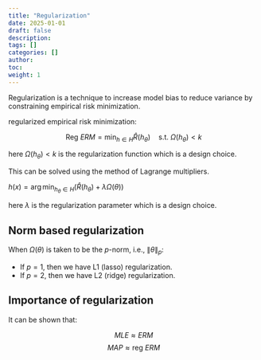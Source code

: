 ```yaml
---
title: "Regularization"
date: 2025-01-01
draft: false
description:
tags: []
categories: []
author:
toc:
weight: 1
---
```

Regularization is a technique to increase model bias to reduce variance by constraining empirical risk minimization.

regularized empirical risk minimization:

$$\text{Reg } ERM = \min_{h \in H} \hat{R}(h_\theta) \quad \text{s.t. } \Omega(h_\theta) < k$$

here $\Omega(h_\theta) < k$ is the regularization function which is a design choice.

This can be solved using the method of Lagrange multipliers.

$h(x) = \arg\min_{h_\theta \in H} \left( \hat{R}(h_\theta) + \lambda \Omega(\theta) \right)$

here $\lambda$ is the regularization parameter which is a design choice.

## Norm based regularization
When $\Omega(\theta)$ is taken to be the $p$-norm, i.e., $\|\theta\|_p$:

- If $p=1$, then we have L1 (lasso) regularization.
- If $p=2$, then we have L2 (ridge) regularization.

## Importance of regularization
It can be shown that:

$$MLE ≈ ERM$$
$$MAP ≈ \text{reg } ERM$$


